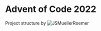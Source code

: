 # Advent of Code 2022

Project structure by ![JSMuellerRoemer](https://github.com/l0calh05t/advent-of-code-2022)
